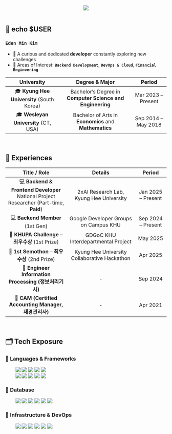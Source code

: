 <div align="center">
    <img src="https://capsule-render.vercel.app/api?type=rect&color=b0dff5&height=70&section=header&text=From%20ZERO%20to%20Beyond&fontSize=28&fontColor=ffffff&animation=scaleIn">
</div>

<br>

## 📌 echo $USER
### `Eden Min Kim`

- 🧐 A curious and dedicated **developer** constantly exploring new challenges
- 🧩 Areas of Interest: **`Backend Development`**, **`DevOps & Cloud`**, **`Financial Engineering`**

<div align="center">

| University                                | Degree & Major                                                  | Period                |
|:----------------------------------------:|:---------------------------------------------------------------:|:---------------------:|
| 🎓 **Kyung Hee University** (South Korea) | Bachelor’s Degree in **Computer Science and Engineering**        | Mar 2023 – Present    |
| 🎓 **Wesleyan University** (CT, USA)      | Bachelor of Arts in **Economics** and **Mathematics**            | Sep 2014 – May 2018   |

</div>

<br>

## 🧭 Experiences

<div align="center">

| Title / Role                                  | Details                               | Period            |
|:---------------------------------------------:|:-------------------------------------:|:-----------------:|
| 💻 **Backend & Frontend Developer**<br>National Project Researcher (Part-time, **Paid**) | 2xAI Research Lab, Kyung Hee University | Jan 2025 – Present |
| 💻 **Backend Member** (1st Gen)              | Google Developer Groups on Campus KHU    | Sep 2024 – Present |
| 🏅 **KHUPA Challenge** – **최우수상** (1st Prize) | GDGoC KHU Interdepartmental Project   | May 2025           |
| 🏅 **1st Semothon** – **최우수상** (2nd Prize) | Kyung Hee University Collaborative Hackathon | Apr 2025       |
| 📜 **Engineer Information Processing (정보처리기사)** | -                                  | Sep 2024          |
| 📜 **CAM (Certified Accounting Manager, 재경관리사)** | -                                  | Apr 2021          |

</div>

<br>

## 🗂️ Tech Exposure

### 🔧 Languages & Frameworks

<div>
    &nbsp;&nbsp;&nbsp;&nbsp;&nbsp;&nbsp;&nbsp;
    <img src="https://img.shields.io/badge/Java-007396?style=for-the-badge&logo=openjdk&logoColor=white"> 
    <img src="https://img.shields.io/badge/javascript-%23323330.svg?style=for-the-badge&logo=javascript&logoColor=%23F7DF1E">
    <img src="https://img.shields.io/badge/Go-00ADD8?style=for-the-badge&logo=Go&logoColor=white">
    <img src="https://img.shields.io/badge/Python-3670A0?style=for-the-badge&logo=Python&logoColor=white">
    <img src="https://img.shields.io/badge/C++-00599C?style=for-the-badge&logo=C%2B%2B&logoColor=white">
</div>

<div>
    &nbsp;&nbsp;&nbsp;&nbsp;&nbsp;&nbsp;&nbsp;
    <img src="https://img.shields.io/badge/springboot-%2373bd40?style=for-the-badge&logo=springboot&logoColor=white">
    <img src="https://img.shields.io/badge/fastapi-109989?style=for-the-badge&logo=FASTAPI&logoColor=white">
    <img src="https://img.shields.io/badge/Node.js-99c95d?style=for-the-badge&logo=Node.js&logoColor=white">
    <img src="https://img.shields.io/badge/React-20232A?style=for-the-badge&logo=react&logoColor=61DAFB">
    <img src="https://img.shields.io/badge/Flutter-02569B?style=for-the-badge&logo=Flutter&logoColor=white">    
</div>

### 🔧 Database

<div>
    &nbsp;&nbsp;&nbsp;&nbsp;&nbsp;&nbsp;&nbsp;
    <img src="https://img.shields.io/badge/MongoDB-79d676?style=for-the-badge&logo=mongodb&logoColor=white">
    <img src="https://img.shields.io/badge/sqlite-%2307405e.svg?style=for-the-badge&logo=sqlite&logoColor=white">
    <img src="https://img.shields.io/badge/mysql-4479A1?style=for-the-badge&logo=mysql&logoColor=white">
    <img src="https://img.shields.io/badge/PostgreSQL-316192?style=for-the-badge&logo=postgresql&logoColor=white">
    <img src="https://img.shields.io/badge/firebase-%23039BE5.svg?style=for-the-badge&logo=firebase">
    <img src="https://img.shields.io/badge/redis-%23DD0031.svg?style=for-the-badge&logo=redis&logoColor=white">
</div>

### 🔧 Infrastructure & DevOps

<div>
    &nbsp;&nbsp;&nbsp;&nbsp;&nbsp;&nbsp;&nbsp;
    <img src="https://img.shields.io/badge/docker-%230db7ed.svg?style=for-the-badge&logo=docker&logoColor=white">
    <img src="https://img.shields.io/badge/kubernetes-%23326ce5.svg?style=for-the-badge&logo=kubernetes&logoColor=white">
    <img src="https://img.shields.io/badge/Google_Cloud-deab2c?style=for-the-badge&logo=google-cloud&logoColor=white">
    <img src="https://img.shields.io/badge/AWS-%23FF9900.svg?style=for-the-badge&logo=amazon&logoColor=white">
    <img src="https://img.shields.io/badge/GitHub_Actions-2088FF?style=for-the-badge&logo=github-actions&logoColor=white">
    <img src="https://img.shields.io/badge/Terraform-a274d6?style=for-the-badge&logo=terraform&logoColor=white">
</div>


<!--<div align= "center">-->
<!--    <img src="https://img.shields.io/badge/-tistory-blue?style=for-the-badge&color=61cae5&logo=FF5722&link=https://kmin1231.tistory.com" />-->
<!--    <img src="https://img.shields.io/badge/LinkedIn-0077B5?style=for-the-badge&logo=linkedin&logoColor=white&link=https://linkedin.com/in/kmin1231">-->
<!--</div>-->
